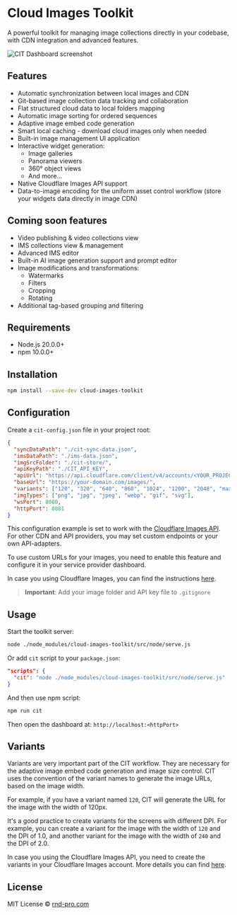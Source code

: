 # Cloud Images Toolkit

A powerful toolkit for managing image collections directly in your codebase, with CDN integration and advanced features.

![CIT Dashboard screenshot](https://rnd-pro.com/idn/f4ec5143-82fd-4dc1-2d76-6c9d7a752000/1024)

## Features

- Automatic synchronization between local images and CDN
- Git-based image collection data tracking and collaboration
- Flat structured cloud data to local folders mapping
- Automatic image sorting for ordered sequences
- Adaptive image embed code generation
- Smart local caching - download cloud images only when needed
- Built-in image management UI application
- Interactive widget generation:
  - Image galleries
  - Panorama viewers
  - 360° object views
  - And more...
- Native Cloudflare Images API support
- Data-to-image encoding for the uniform asset control workflow (store your widgets data directly in image CDN)

## Coming soon features

- Video publishing & video collections view
- IMS collections view & management
- Advanced IMS editor
- Built-in AI image generation support and prompt editor
- Image modifications and transformations:
  - Watermarks
  - Filters
  - Cropping
  - Rotating
- Additional tag-based grouping and filtering

## Requirements

- Node.js 20.0.0+
- npm 10.0.0+

## Installation

```bash
npm install --save-dev cloud-images-toolkit
```

## Configuration

Create a `cit-config.json` file in your project root:
```json
{
  "syncDataPath": "./cit-sync-data.json",
  "imsDataPath": "./ims-data.json",
  "imgSrcFolder": "./cit-store/",
  "apiKeyPath": "./CIT_API_KEY",
  "apiUrl": "https://api.cloudflare.com/client/v4/accounts/<YOUR_PROJECT_ID>/images/v1",
  "baseUrl": "https://your-domain.com/images/",
  "variants": ["120", "320", "640", "860", "1024", "1200", "2048", "max", "public"],
  "imgTypes": ["png", "jpg", "jpeg", "webp", "gif", "svg"],
  "wsPort": 8080,
  "httpPort": 8081
}
```
This configuration example is set to work with the [Cloudflare Images API](https://developers.cloudflare.com/images/). For other CDN and API providers, you may set custom endpoints or your own API-adapters.

To use custom URLs for your images, you need to enable this feature and configure it in your service provider dashboard. 

In case you using Cloudflare Images, you can find the instructions [here](https://developers.cloudflare.com/images/manage-images/serve-images/serve-from-custom-domains/).

> **Important**: Add your image folder and API key file to `.gitignore`

## Usage

Start the toolkit server:
```bash
node ./node_modules/cloud-images-toolkit/src/node/serve.js
```

Or add `cit` script to your `package.json`:
```json
"scripts": {
  "cit": "node ./node_modules/cloud-images-toolkit/src/node/serve.js"
}
```

And then use npm script:
```bash
npm run cit
```

Then open the dashboard at: `http://localhost:<httpPort>`

## Variants

Variants are very important part of the CIT workflow. They are necessary for the adaptive image embed code generation and image size control. CIT uses the convention of the variant names to generate the image URLs, based on the image width.

For example, if you have a variant named `120`, CIT will generate the URL for the image with the width of 120px.

It's a good practice to create variants for the screens with different DPI. For example, you can create a variant for the image with the width of `120` and the DPI of 1.0, and another variant for the image with the width of `240` and the DPI of 2.0.

In case you using the Cloudflare Images API, you need to create the variants in your Cloudflare Images account. More details you can find [here](https://developers.cloudflare.com/images/manage-images/serve-images/serve-uploaded-images/).

## License

MIT License © [rnd-pro.com](https://rnd-pro.com)
